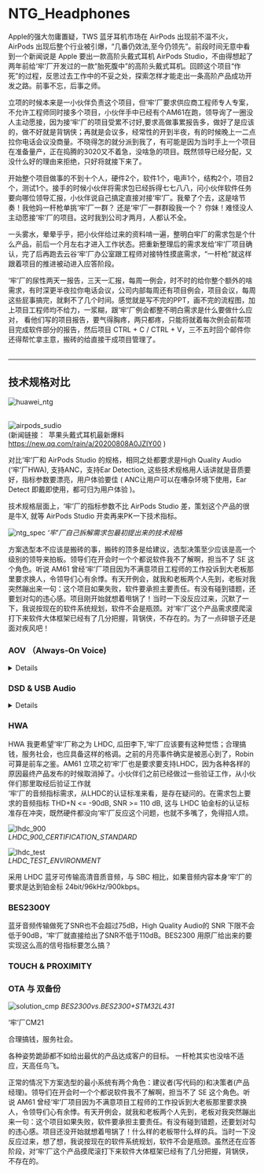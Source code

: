 # NTG_Headphones

Apple的强大勿庸置疑，TWS 蓝牙耳机市场在 AirPods 出现前不温不火，AirPods 出现后整个行业被引爆，“几番仍效法,至今仍领先”。前段时间无意中看到一个新闻说是 Apple 要出一款高阶头戴式耳机 AirPods Studio，不由得想起了两年前给‘牢’厂开发过的一款“胎死腹中”的高阶头戴式耳机。回顾这个项目“作死”的过程，反思过去工作中的不妥之处，探索怎样才能走出一条高阶产品成功开发之路。前事不忘，后事之师。 </br>

立项的时候本来是一小伙伴负责这个项目，但‘牢’厂要求供应商工程师专人专案，不允许工程师同时接多个项目，小伙伴手中已经有个AM61在跑，领导询了一圈没人主动愿接，因为接‘牢’厂的项目受累不讨好,要求高做事累报告多，做好了是应该的，做不好就是背锅侠；再就是会议多，经常性的开到半夜，有的时候晚上一二点拉你电话会议没商量。不晓得怎的就分派到我了，有可能是因为当时手上一个项目在准备量产，正在捣腾的3020又不着急，没啥急的项目。既然领导已经分配，又没什么好的理由来拒绝，只好将就接下来了。</br>

开始整个项目做事的不到十个人，硬件2个，软件1个，电声1个，结构2个，项目2个，测试1个。接手的时候小伙伴将需求包已经拆得七七八八，问小伙伴软件任务要向哪位领导汇报，小伙伴说自己搞定直接对接‘牢’厂。我晕了个去，这是啥节奏！我他妈一杆枪单挑‘牢’厂一群？ 还是‘牢’厂一群群殴我一个？ 你妹！难怪没人主动愿接‘牢’厂的项目。这时我到公司才两月，人都认不全。</br>

一头雾水，晕晕乎乎，把小伙伴给过来的资料啃一遍，整明白牢厂的需求包是个什么产品，前后一个月左右才进入工作状态。把重新整理后的需求发给‘牢’厂项目确认，完了后再跑去云谷‘牢’厂办公室跟工程师对接特性摸底需求，“一杆枪”就这样跟着项目的推进被动进入应答阶段。 </br>

‘牢’厂的尿性两天一报告，三天一汇报，每周一例会，时不时的给你整个额外的啥需求，有时深更半夜拉你电话会议，公司内部每周还有项目例会，项目会议，每周这些屁事搞完，就剩不了几个时间。感觉就是写不完的PPT，画不完的流程图，加上项目工程师均不给力，一浆糊，跟‘牢’厂例会都整不明白需求是什么要做什么应对， 看他们写的项目报告，要气得胸疼，两只都疼，只能将就着每次例会前帮项目完成软件部分的报告，然后项目 CTRL + C / CTRL + V，三不五时回个邮件你还得帮忙拿主意，搬砖的给直接干成项目管理了。
</br>
</br>
****
## 技术规格对比

![huawei_ntg](https://i.loli.net/2020/08/21/SdwEUAFBezZvaf7.png)</br>
</br>

![airpods_sudio](https://i.loli.net/2020/08/21/JtTcD145nOmVPZr.png)</br>
(新闻链接：&ensp;苹果头戴式耳机最新爆料 &ensp;  https://new.qq.com/rain/a/20200808A0JZIY00 )</br>

对比‘牢’厂和 AirPods Studio 的规格，相同之处都要求是High Quality Audio (‘牢’厂HWA), 支持ANC，支持Ear Detection, 这些技术规格用人话讲就是音质要好，指标参数要漂亮，用户体验要佳 ( ANC让用户可以在嘈杂环境下使用，Ear Detect 即戴即使用，都可归为用户体验 )。</br>

技术规格层面上，‘牢’厂的指标参数不比 AirPods Studio 差，策划这个产品的很是牛X, 就等 AirPods Studio 开卖再来PK一下技术指标。</br>

![ntg_spec](https://i.loli.net/2020/08/24/ZtO5g2TwJBEM6xP.png)
_‘牢’厂自己拆解需求包最初提出来的技术规格_

方案选型本不应该是搬砖的事，搬砖的顶多是给建议，选型决策至少应该是高一个级别的领导来拍板。领导们在开会时一个个都说软件我不了解啊，担当不了 SE 这个角色。听说 AM61 曾经‘牢’厂项目因为不满意项目工程师的工作投诉到大老板那里要求换人，令领导们心有余悸。有天开例会，就我和老板两个人先到，老板对我突然蹦出来一句：这个项目如果失败，软件要承担主要责任。有没有碰到错题，还要划对勾的违心感。项目刚开始就想着甩锅了！当时一下没反应过来，沉默了一下，我说按现在的软件系统规划，软件不会是瓶颈。对‘牢’厂这个产品需求摸爬滚打下来软件大体框架已经有了几分把握，背锅侠，不存在的。为了一点碎银子还是面对疾风吧！</br>

### AOV （Always-On Voice)
<details> </br>
在应答阶段‘牢’厂在需求包之外会提出许多花样, 要求供应商应答他们再来评估是否要放到需求包中。语音唤醒 (AOV) 和语音控制 ( Voice Command ) 就是其中之一。 </br>

语音识别常用的就是所谓的智能音箱，将拾取到的语音送给云端的语音引擎，一个蓝牙耳机要整得这么高大上吗？语音引擎中文做的最好的是科大讯飞，英文非Amazon莫属，内事不决问百度，外事不决问谷歌，度娘、谷大神轮番上阵后，思考一下。</br>

语音引擎，偏重于云端解决语音识别，要是往这两家的方向走跟蓝牙呼叫 Siri 功能有啥区别？‘牢’厂要的是本地语音唤醒与控制，只需要开机/关机/上一曲/下一曲/音量加/音量减/暂停/播放等有限的几个命令，Siri 在关机状态下可开不了机。方向不对，赶紧撤退。</br>

咨询蓝牙芯片供应商，Qualcomm AOV 还在开发中，其它家都回复不支持此功能。AOV 供应商在哪里啊？</br>

没招，度娘、谷大神继续上场，把知名的半导体厂商官网挨个翻个遍，逐个去询信息，还真逮到一家: OnSemi，奥力给！硬件也反馈 Knowles IA610 支持 AOV。有了两家，可以应付‘牢’厂的需求了。 接下来就是一顿常规操作，约供应商介绍产品，讨论技术规格。</br>

供应链回复说OnSemi没用过所以没有联系方式，这个星球上经营理验别具一格的一家半导体供应商竞然不知道，吐血！回到OnSemi官网找到深圳Office的电话打过去，咨询负责的销售的联系方式，一听说是给‘牢’厂做产品，说‘牢’厂他们有专职销售并提供联系方式 (‘牢’厂 VIP 级别的待遇)。拿到联系方式，反手打电话给‘牢’厂工程师，OnSemi销售你们比较熟，帮忙联系下要咨询Voice Command 相关产品，同时发邮件给OnSemi‘牢’厂专职销售咨询工程窗口。就这样跟OnSemi勾搭上了。</br>

搭上‘牢’厂的虎威，找供应商要技术支持通常是一件较容易的事。这些业界牛B的供应商小厂去咨询要支持，随便派个阿猫阿狗代理商 (这已经是不错的待遇，再次一点的就是贸易商) 来了解下有没有商机，很难拿到第一手的技术支持，苦逼的只能把 datasheet 从头翻到尾，再从尾翻到头，或从某个不起眼的notes的字里行间找到你想要的参数。跟‘牢’厂配合这一方面还是比较给力的，有时候‘牢’厂工程师也会主动推荐一些他们认可的供应商资料，对完成应答开发工作会很有帮助。</br>

#### Knowles IA610
<details></br>
Knowles MEMS microphone 在业界那是响当当。Knowles FAE介绍说 IA610 已经跟BES联调成功，申请参考代码，说是这个调试很麻烦云云, 不愿提供 (我勒个去，这哥们硬气！给不给参考代码是你的事，麻不麻烦那是我的事，哥 !)；申请demo平台，也提供不了，给建议去找 BES 申请。一听要找BES申请demo ( BES 是什么尿性？那基本都是有求无应)，赶紧寻求销售的帮助，无助于事。</br>

趁着别人还愿意打发你的时机，赶紧了解了一下 IA610 关注的相关特性。IA610 是基于关键词的特征值语音识别算法，最多可以植入3段语音，中文3段语音总共不能超过10个字(印象中是这个数据)，唤醒功耗 (识别到关键词后唤醒并给出中断信号这整个过程) 大约电流3--4mA, 唤醒后提供一个中断信号给外部系统。关键词需要在 Knowles 工厂生产前植入，用户无法更改。</br>

了解了，告辞!</br>

![ia610_current](https://i.loli.net/2020/08/22/oDtdxqERjwp5JU3.png) </br>
_IA610_FIGURE1_

![ia610_int](https://i.loli.net/2020/08/22/DS9pzQyH8qRJen7.png) </br>
_IA610_FIGURE2_
</details>

#### OnSemi Sound Solution
<details> </br>

OnSemi 有两款产品支持 voice trigger, LC823450 和 Belasigna R281。
##### LC823450
LC823450是 OnSemi 音频处理系统 LSI，支持 voice trigger 和 voice command，还集成蓝牙 PHY (功能强大，再凑个蓝牙RF就是一颗集成蓝牙功能的完整本地语音控制播放器 SoC )。联系上海FAE申请 demo, 反馈信息回来 demo 在福州 AE 部门，要跟 AE 部门协调，几番邮件往来，终究也没能拿到 demo。评估工作还是要继续，只好继续骚扰上海 FAE 寻求帮助，终于拿到了心心念念的数据。</br>

_LC823450_POWER_CONSUMPTION_
![lc823450_current](https://i.loli.net/2020/08/22/bzTLU4GjKBCaWD8.png)</br>

voice trigger 状态下的功耗还是蛮大的，估计再怎么优化也还是要到 mA 级别，蓝牙耳机产品上这么大功耗够呛。后来 AE 部门的工程师带着他们日本的同事有过来交流，闲聊中得知这颗芯片是日本那边设计的，三星出过一款录音笔是用这颗芯片做的，在国内业务端也不清楚应用方向在哪里，所以不受总部重视。功耗不敏感的场合比较合适。

_LC823450_FEATURE_SUMMARIZATION_</br>
![lc823450_feature](https://i.loli.net/2020/08/26/auNE7A9WtQq4iMZ.png)</br>
</br>
##### Belasigna R281
Belasigna R281 是基于声纹的关键词语音触发独立方案，兼容模拟和数字麦克风, 检测经过用户训练的触发词组 (最多3组不同的关键词)，检测到该触发词组时发出一个唤醒信号。用户可重复设置 3 段语音，3 段语音总共时长不能超过 1.5s。</br>

_R281_POWER_CONSUMTION_
![r281_current](https://i.loli.net/2020/08/22/xlwNPJSbCjAkoet.png)</br>

IA610 采用语言模型，需要采集大数量人群的关键词语音， 然后提取出来特征值 (特定文字) 建立声学模型，如果唤醒词与声学模型匹配上，那么设备唤醒。假设你在用蓝牙耳机接电话的应用场景，旁边别人说关机，那是不是我的蓝牙耳机也要关机？都不用去评估唤醒率/误唤醒/响应时间/功耗这些参数，我脑子瓦特了才会采用这种方案，NG。</br>

R281 基于声纹，在用户训练触发短语时提取用户的唤醒词的音素序列建立声学模型，唤醒词与音素序列匹配上，则设备唤醒输出唤醒信号。唤醒词可以是任何的短语，且不与语言语音相关。‘牢’厂要求的是八国语言，那这种不与语言相关且仅是单个用户唤醒词才能唤醒设备的方案，就是我心目中想要的解决方案。R281 demo 做成了usb dongle 形式使用相当方便，插入电脑 usb 接口打开应用程序就可评估。当我在‘牢’厂办公室演示的时候，这帮货还是比较惊羡的，在办公室的场景下训练时说话声音稍微大一点，测试十次有八九次是成功的，再一个功耗能控制到 uA 级别出乎意外。</br>
</details>
</br>
在系统层面，如果‘牢’厂要求支持 AOV 与 Voice Command, 以手上现有的供应商资源只能将 LC823450 当作MCU (大材小用)，开发工作量可能会很大 (以 LC823450 芯片的复杂程度估计不是那么容易上手)。</br>
</br>

_AOV&VOICE_COMMAND_FUNCTION_FLOW_CHART_
![aov_flow](https://i.loli.net/2020/08/26/aNY2U5GA3FRtsh9.png)</br>
</br>
最终‘牢’厂还是放弃了 AOV 与 Voice Command, 但还是 mark 一下: 从功能上考量，AOV 与 Voice Command 在耳机产品上没有必需存在的意义; 从功耗上考量，在电池能量密度没有大的突破前，有点膨胀了，对耳机产品而言。</br>

</details>

### DSD & USB Audio
<details></br>
<!-- <summary> <mark> <font color = blue> 点击查看具体内容 </font> </mark> </summary> </br>  -->

DSD 功能是‘牢’厂在需求包里提出来的需求，可能是 CM21 (CM21的产品策划必需要点个赞) 的成功让‘牢’厂意识到高清音频市场的巨大需求。手机原生支持 DSD 64/128 抢掉千元 DSD 播放器市场，顺带收割一波信仰，这个产品策划有想法。在需求对接的时候‘牢’厂项目强调必需是 native, 先找到解决方案再来看‘牢’厂要求的摸底特性。</br>

在 DSD Player 市场， 见的多的方案是 xMOS 的，查阅过资料后觉得比较麻烦：xMOS 方案是将 USB DSD 音频流解码成 PCM 音频流输出，可以支持到 DSD 512，虽然 xMOS 官网上提供参考代码，但它用的是一套 xMOS 自己搞的一套编译环境，就我一杆枪去做这个集成工作估计是给自己找麻烦，BIG TROUBLE，打个问号先。 </br>

BES2300 也是可以支持 DSD 64/128， 但是它是软解，这与‘牢’厂要求的 DSD native 要求不符 (native 意味着一定是硬解)，但是单芯片方案在软硬件开发上会省事很多，至少整体软件框架原厂应该是有的，不用在软件框架上花太多精力。demo 板搞起！

这其间‘牢’厂工程师介绍了另外一家供应商 BigSound, 一番联系沟通之后拿到规格书, 浏览一遍之后，决定先放一边仅作参考, 缺点是不符合 native 的要求。但评估工作还是要做，demo 板也还得要申请。

这就是给‘牢’厂做项目的痛苦之处，你需要准备两个以上的方案供他们评估，就算你认为不合适的方案你也要出评估报告说明为什么不行，除了不行之点外其它性能能达到什么程度，来证明你不是口嗨，是真真确确有做评估，所以造成写报告的时间比搬砖的时间多三倍不止。

![bcc2102_format](https://i.loli.net/2020/08/26/FvNMqKEDbmVXgou.png)</br>
_BCC2102_FEAURE_ </br>

还是参考 CM21 的解决方案，‘牢’厂既然已经大批量开卖了，有 bug 估计也能接受。从硬件那里拿到datasheet, 再跟 Savitech FAE 确认之后决定就用它了。决定选用 SA9312L 的另一个原因是它支持 UAC 1.0 & 2.0。WIN10 原生支持 UAC2.0，MAC OS 10.0 以上版本也是同样原生支持 UAC 2.0，这就解决了 USB Audio 在其它系统下的兼容性的问题。</br>
(PS：MAC OS 10.0 以上版本原生支持 UAC 2.0 出处待考证，时间过去太久了，以前的开发笔记上没有查到当初的记录)</br>

![sa9312l_feature](https://i.loli.net/2020/08/26/oXwHkFE8sY2PB34.png)</br>
_SA9312L_FEATURE_

接下来就是一顿操作猛如虎，按照‘牢’厂要求测试然后输出报告。因为手上没有 MAC 设备，在 VMWare 虚拟机上安装 MAC OS 10.12 版本能识别到设备但无法传输声音，BES2300 也出现同样问题，问 BES 杳无音信，怀疑设备端要支持Apple USB IAP 认证, 特性摸底就先忽略了这个问题。</br>

支持 DSD 其实对硬件要求更高，对软件来说找到可行的方案就已经完成了工作，硬件往往因为实际产品音频指标参数不达标而卡壳。为了满足 DSD 超高的音频指标要求，外围硬件线路通常具备超强的驱动能力，在同样信号的情况下听起来声音很大。

<!--
_AK4497_BLOCK_DIAGRAM_ </br>
![ak4497_block](https://i.loli.net/2020/08/27/EycgLdeqSp5WFsA.png)</br>
</br>
_CS43131_BLOCK_DIAGRAM_  
![cs43131_block](https://i.loli.net/2020/08/27/Ppzye9mSaXGUICV.png)

DSD 音频流不带音量信息，而且 DSD 音频流解码输出后会比其它格式的音频音量要低 3dB (印象中是这么多，如果有错麻烦指正)，而且支持 DSD 的硬件线路会很复杂， 。上图如果输入的 DSD 音频流走红圈中的音频路径，就是 native DSD, 否则就是DoP。</br>

_AK4490_ANALOG_CHARACTERISTICS_ </br>
![ak4490_analog_param](https://i.loli.net/2020/08/27/vh4KudQ31egWYZD.png)</br>

</br>

![ak4497_dsd_sn](https://i.loli.net/2020/08/27/tWbjSraNARX7yHo.png)</br>

再来看看这些DAC的可怖功耗 </br>

_AK4497_POWER_SUPPLY_ </br>
![ak4497_pwr_supply](https://i.loli.net/2020/08/27/16GFiDh854XrJ7m.png)</br>
-->
</details>

### HWA
HWA 我更希望‘牢’厂称之为 LHDC, 瓜田李下,‘牢’厂应该要有这种觉悟；合理搞钱，服务社会，也应具备这样的格调。之前的月亮事件确实是被恶心到了，Robin 可算是前车之鉴。AM61 立项之初‘牢’厂也是要求要支持LHDC，因为各种各样的原因最终产品发布的时候取消掉了。小伙伴们之前已经做过一些验证工作，从小伙伴们那里取经后验证工作就     </br>
‘牢’厂的音频指标需求，从LHDC的认证标准来看，是存在疑问的。在需求包上要求的音频指标 THD+N <= -90dB, SNR >= 110 dB, 这与 LHDC 铂金标的认证标准存在冲突，既然硬件都没向‘牢’厂反应这个问题，也就不多嘴了，免得招人烦。

![lhdc_900](https://i.loli.net/2020/08/26/eUPrkIBNKFxJqVE.png)</br>
_LHDC_900_CERTIFICATION_STANDARD_

![lhdc_test](https://i.loli.net/2020/08/26/5dS2JOo4scnVGKX.png)</br>
_LHDC_TEST_ENVIRONMENT_

采用 LHDC 蓝牙可传输高清音质音频，与 SBC 相比，如果音频内容本身‘牢’厂的要求是达到铂金标 24bit/96kHz/900kbps。

### BES2300Y

蓝牙音频传输做死了SNR也不会超过75dB，High Quality Audio的 SNR 下限不会低于90dB，‘牢’厂就直接给出了SNR不低于110dB。BES2300 用原厂给出来的要实现这么高的信号指标要怎么搞？</br>

### TOUCH & PROXIMITY


### OTA 与 双备份


![solution_cmp](https://i.loli.net/2020/08/26/ZFfS8lH2Y7gp3cP.png)
_BES2300vs.BES2300+STM32L431_

‘牢’厂CM21

合理搞钱，服务社会。

各种姿势跪舔都不如给出最优的产品达成客户的目标。
一杆枪其实也没啥不适应，天高任鸟飞。

正常的情况下方案选型的最小系统有两个角色：建议者(写代码的)和决策者(产品经理)。领导们在开会时一个个都说软件我不了解啊，担当不了 SE 这个角色。听说 AM61 曾经‘牢’厂项目因为不满意项目工程师的工作投诉到大老板那里要求换人，令领导们心有余悸。有天开例会，就我和老板两个人先到，老板对我突然蹦出来一句：这个项目如果失败，软件要承担主要责任。有没有碰到错题，还要划对勾的违心感。项目还没开始就想着甩锅了！什么样的老板带什么样的兵。当时一下没反应过来，想了想，我说按现在的软件系统规划，软件不会是瓶颈。虽然还在应答阶段，对‘牢’厂这个产品摸爬滚打下来软件大体框架已经有了几分把握，背锅侠，不存在的。</br>
